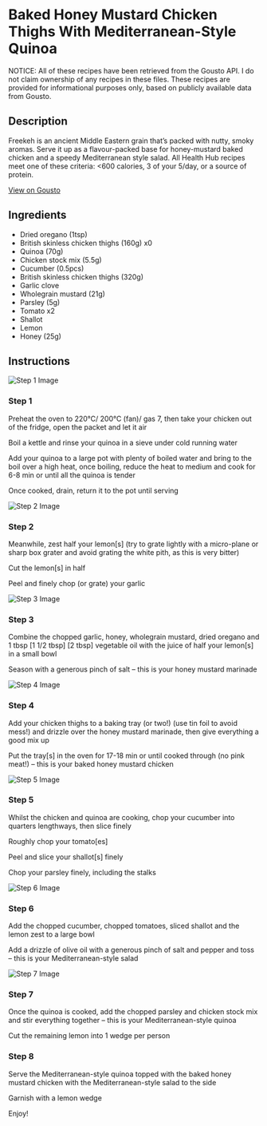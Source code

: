 # Baked Honey Mustard Chicken Thighs With Mediterranean-Style Quinoa

NOTICE: All of these recipes have been retrieved from the Gousto API. I do not claim ownership of any recipes in these files. These recipes are provided for informational purposes only, based on publicly available data from Gousto.

## Description

Freekeh is an ancient Middle Eastern grain that’s packed with nutty, smoky aromas. Serve it up as a flavour-packed base for honey-mustard baked chicken and a speedy Mediterranean style salad. All Health Hub recipes meet one of these criteria: <600 calories, 3 of your 5/day, or a source of protein.

[View on Gousto](https://www.gousto.co.uk/recipes/cookbook/baked-honey-mustard-chicken-with-mediterranean-style-freekeh)

## Ingredients

- Dried oregano (1tsp)
- British skinless chicken thighs (160g) x0
- Quinoa (70g)
- Chicken stock mix (5.5g)
- Cucumber (0.5pcs)
- British skinless chicken thighs (320g)
- Garlic clove
- Wholegrain mustard (21g)
- Parsley (5g)
- Tomato x2
- Shallot
- Lemon
- Honey (25g)

## Instructions

![Step 1 Image](https://production-media.gousto.co.uk/cms/recipe-step-image/step-1-1657626732995-x200.jpg)

### Step 1

Preheat the oven to 220°C/ 200°C (fan)/ gas 7, then take your chicken out of the fridge, open the packet and let it air

Boil a kettle and rinse your quinoa in a sieve under cold running water

Add your quinoa to a large pot with plenty of boiled water and bring to the boil over a high heat, once boiling, reduce the heat to medium and cook for 6-8 min or until all the quinoa is tender

Once cooked, drain, return it to the pot until serving

![Step 2 Image](https://production-media.gousto.co.uk/cms/recipe-step-image/step-2-1657626737049-x200.jpg)

### Step 2

Meanwhile, zest half your<span class="text-danger"> </span>lemon[s] (try to grate lightly with a micro-plane or sharp box grater and avoid grating the white pith, as this is very bitter)

Cut the lemon[s] in half

Peel and finely chop (or grate) your garlic

![Step 3 Image](https://production-media.gousto.co.uk/cms/recipe-step-image/step-3-1657626740622-x200.jpg)

### Step 3

Combine the chopped garlic, honey, wholegrain mustard, dried oregano and 1 tbsp <span class="text-purple">[1 1/2 tbsp]</span> <span class="text-danger">[2 tbsp]</span> vegetable oil with the juice of half your<span class="text-danger"> </span>lemon[s] in a small bowl

Season with a generous pinch of salt – this is your honey mustard marinade

![Step 4 Image](https://production-media.gousto.co.uk/cms/recipe-step-image/step-4-1657626744522-x200.jpg)

### Step 4

Add your chicken thighs to a baking tray (or two!) (use tin foil to avoid mess!) and drizzle over the honey mustard marinade, then give everything a good mix up

Put the tray[s] in the oven for 17-18 min or until cooked through (no pink meat!) – this is your baked honey mustard chicken

![Step 5 Image](https://production-media.gousto.co.uk/cms/recipe-step-image/step-5-1657626748114-x200.jpg)

### Step 5

Whilst the chicken and quinoa are cooking, chop your cucumber into quarters lengthways, then slice finely

Roughly chop your tomato[es]

Peel and slice your shallot[s] finely

Chop your parsley finely, including the stalks

![Step 6 Image](https://production-media.gousto.co.uk/cms/recipe-step-image/step-6-1657626752316-x200.jpg)

### Step 6

Add the chopped cucumber, chopped tomatoes, sliced shallot and the lemon zest to a large bowl

Add a drizzle of olive oil with a generous pinch of salt and pepper and toss – this is your Mediterranean-style salad

![Step 7 Image](https://production-media.gousto.co.uk/cms/recipe-step-image/step-7-1657626757460-x200.jpg)

### Step 7

Once the quinoa is cooked, add the chopped parsley and chicken stock mix and stir everything together – this is your Mediterranean-style quinoa

Cut the remaining lemon into 1 wedge per person

### Step 8

Serve the Mediterranean-style quinoa topped with the baked honey mustard chicken with the Mediterranean-style salad to the side

Garnish with a lemon wedge

Enjoy!

